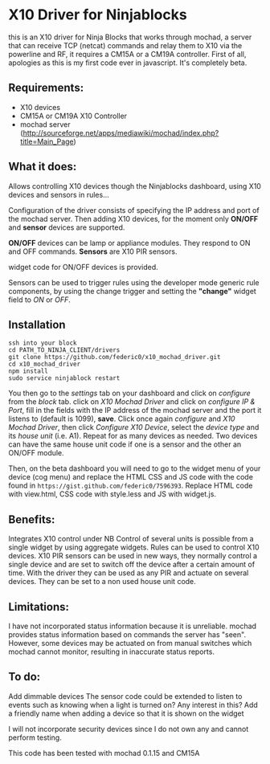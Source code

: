 X10 Driver for Ninjablocks
==========================

this is an X10 driver for Ninja Blocks that works through mochad, a server that can receive TCP (netcat) commands and relay them to X10 via the powerline and RF, it requires a CM15A or a CM19A controller. First of all, apologies as this is my first code ever in javascript. It's completely beta. 

Requirements:
-------------

* X10 devices
* CM15A or CM19A X10 Controller
* mochad server (http://sourceforge.net/apps/mediawiki/mochad/index.php?title=Main_Page)

What it does:
-------------

Allows controlling X10 devices though the Ninjablocks dashboard, using X10 devices and sensors in rules...

Configuration of the driver consists of specifying the IP address and port of the mochad server. Then adding X10 devices, for the moment only **ON/OFF** and **sensor** devices are supported.

**ON/OFF** devices can be lamp or appliance modules. They respond to ON and OFF commands.
**Sensors** are X10 PIR sensors.

widget code for ON/OFF devices is provided.

Sensors can be used to trigger rules using the developer mode generic rule components, by using the change trigger and setting the **"change"** widget field to *ON* or *OFF*.

Installation
------------

```
ssh into your block
cd PATH_TO_NINJA_CLIENT/drivers
git clone https://github.com/federic0/x10_mochad_driver.git
cd x10_mochad_driver
npm install
sudo service ninjablock restart
```

You then go to the *settings* tab on your dashboard and click on *configure* from the *block* tab. click on *X10 Mochad Driver* and click on *configure IP & Port*, fill in the fields with the IP address of the mochad server and the port it listens to (default is 1099), **save**. Click once again *configure* and *X10 Mochad Driver*, then click *Configure X10 Device*, select the *device type* and its *house unit* (i.e. A1). Repeat for as many devices as needed. Two devices can have the same house unit code if one is a sensor and the other an ON/OFF module.

Then, on the beta dashboard you will need to go to the widget menu of your device (cog menu) and replace the HTML CSS and JS code with the code found in ```https://gist.github.com/federic0/7596393```. Replace HTML code with view.html, CSS code with style.less and JS with widget.js.

Benefits:
---------

Integrates X10 control under NB
Control of several units is possible from a single widget by using aggregate widgets.
Rules can be used to control X10 devices.
X10 PIR sensors can be used in new ways, they normally control a single device and are set to switch off the device after a certain amount of time. With the driver they can be used as any PIR and actuate on several devices. They can be set to a non used house unit code.

Limitations:
------------

I have not incorporated status information because it is unreliable. mochad provides status information based on commands the server has "seen". However, some devices may be actuated on from manual switches which mochad cannot monitor, resulting in inaccurate status reports.

To do:
------

Add dimmable devices
The sensor code could be extended to listen to events such as knowing when a light is turned on? Any interest in this?
Add a friendly name when adding a device so that it is shown on the widget

I will not incorporate security devices since I do not own any and cannot perform testing.

This code has been tested with mochad 0.1.15 and CM15A
